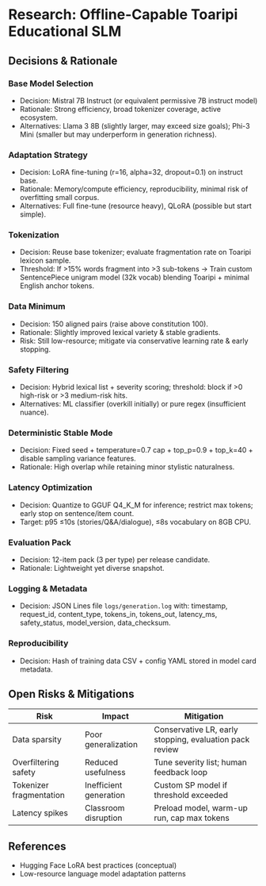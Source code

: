 # Research: Offline-Capable Toaripi Educational SLM

## Decisions & Rationale

### Base Model Selection
- Decision: Mistral 7B Instruct (or equivalent permissive 7B instruct model)
- Rationale: Strong efficiency, broad tokenizer coverage, active ecosystem.
- Alternatives: Llama 3 8B (slightly larger, may exceed size goals); Phi-3 Mini (smaller but may underperform in generation richness).

### Adaptation Strategy
- Decision: LoRA fine-tuning (r=16, alpha=32, dropout=0.1) on instruct base.
- Rationale: Memory/compute efficiency, reproducibility, minimal risk of overfitting small corpus.
- Alternatives: Full fine-tune (resource heavy), QLoRA (possible but start simple). 

### Tokenization
- Decision: Reuse base tokenizer; evaluate fragmentation rate on Toaripi lexicon sample.
- Threshold: If >15% words fragment into >3 sub-tokens → Train custom SentencePiece unigram model (32k vocab) blending Toaripi + minimal English anchor tokens.

### Data Minimum
- Decision: 150 aligned pairs (raise above constitution 100).
- Rationale: Slightly improved lexical variety & stable gradients.
- Risk: Still low-resource; mitigate via conservative learning rate & early stopping.

### Safety Filtering
- Decision: Hybrid lexical list + severity scoring; threshold: block if >0 high-risk or >3 medium-risk hits.
- Alternatives: ML classifier (overkill initially) or pure regex (insufficient nuance).

### Deterministic Stable Mode
- Decision: Fixed seed + temperature=0.7 cap + top_p=0.9 + top_k=40 + disable sampling variance features.
- Rationale: High overlap while retaining minor stylistic naturalness.

### Latency Optimization
- Decision: Quantize to GGUF Q4_K_M for inference; restrict max tokens; early stop on sentence/item count.
- Target: p95 ≤10s (stories/Q&A/dialogue), ≤8s vocabulary on 8GB CPU.

### Evaluation Pack
- Decision: 12-item pack (3 per type) per release candidate.
- Rationale: Lightweight yet diverse snapshot.

### Logging & Metadata
- Decision: JSON Lines file `logs/generation.log` with: timestamp, request_id, content_type, tokens_in, tokens_out, latency_ms, safety_status, model_version, data_checksum.

### Reproducibility
- Decision: Hash of training data CSV + config YAML stored in model card metadata.

## Open Risks & Mitigations
| Risk | Impact | Mitigation |
|------|--------|-----------|
| Data sparsity | Poor generalization | Conservative LR, early stopping, evaluation pack review |
| Overfiltering safety | Reduced usefulness | Tune severity list; human feedback loop |
| Tokenizer fragmentation | Inefficient generation | Custom SP model if threshold exceeded |
| Latency spikes | Classroom disruption | Preload model, warm-up run, cap max tokens |

## References
- Hugging Face LoRA best practices (conceptual)
- Low-resource language model adaptation patterns

